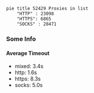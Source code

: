 
```mermaid
pie title 52429 Proxies in list
    "HTTP" : 23098
    "HTTPS": 6865
    "SOCKS" : 28471
```

### Some Info
#### Average Timeout

- mixed: 3.4s
- http: 1.6s
- https: 8.3s
- socks: 5.0s